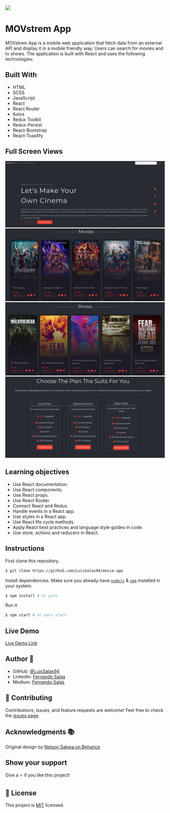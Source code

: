 ![](https://img.shields.io/badge/Microverse-blueviolet)

# MOVstrem App
MOVstrem App is a mobile web application that fetch data from an external API and display it in a mobile friendly way.
Users can search for movies and tv shows. The application is built with React and uses the following technologies:
    
## Built With

- HTML
- SCSS
- JavaScript
- React
- React Router
- Axios
- Redux Toolkit
- Redux-Persist
- React-Bootstrap
- React-Toastify

## Full Screen Views
<img src="src/images/img1.png" alt="Full Screen View" />
<img src="src/images/img2.png" alt="Full Screen View" />
<img src="src/images/img3.png" alt="Full Screen View" />
<img src="src/images/img4.png" alt="Full Screen View" />
  
## Learning objectives
- Use React documentation.
- Use React components.
- Use React props.
- Use React Router.
- Connect React and Redux.
- Handle events in a React app.
- Use styles in a React app.
- Use React life cycle methods.
- Apply React best practices and language style guides in code.
- Use store, actions and reducers in React.

## Instructions

First clone this repository.
```bash
$ git clone https://github.com/LuisSalas94/movie-app
```

Install dependencies. Make sure you already have [`nodejs`](https://nodejs.org/en/) & [`npm`](https://www.npmjs.com/) installed in your system.
```bash
$ npm install # or yarn
```

Run it
```bash
$ npm start # or yarn start
```

## Live Demo

[Live Demo Link](https://luissalas94.github.io/movie-app/)



## Author 👤

- GitHub: [@LuisSalas94](https://github.com/LuisSalas94)
- LinkedIn: [Fernando Salas](https://www.linkedin.com/in/luisfernandosalasgave/)
- Medium: [Fernando Salas](https://medium.com/@luisfernandosalasg)

## 🤝 Contributing

Contributions, issues, and feature requests are welcome!
Feel free to check the [issues page](../../issues/).

## Acknowledgments 📚 
Original design by [Nelson Sakwa on Behance](https://www.behance.net/sakwadesignstudio)

## Show your support

Give a ⭐️ if you like this project!

## 📝 License

This project is [MIT](./MIT.md) licensed.
